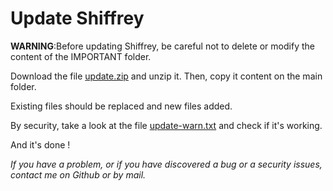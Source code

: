 # Update Shiffrey

**WARNING**:Before updating Shiffrey, be careful not to delete or modify the content of the IMPORTANT folder.

Download the file [update.zip](https://github.com/SultanRancho/Shiffrey/raw/main/update.zip) and unzip it. Then, copy it content on the main folder.

Existing files should be replaced and new files added.

By security, take a look at the file [update-warn.txt](https://github.com/SultanRancho/Shiffrey/raw/main/update-warn.txt) and check if it's working.

And it's done !

*If you have a problem, or if you have discovered a bug or a security issues, contact me on Github or by mail.*